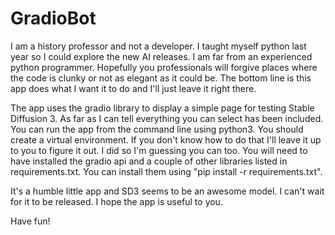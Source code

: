 # GradioBot

I am a history professor and not a developer. I taught myself python last year so I could explore the new AI releases. I am far from an experienced python programmer. Hopefully you professionals will forgive places where the code is clunky or not as elegant as it could be. The bottom line is this app does what I want it to do and I'll just leave it right there.

The app uses the gradio library to display a simple page for testing Stable Diffusion 3. As far as I can tell everything you can select has been included. You can run the app from the command line using python3. You should create a virtual environment. If you don't know how to do that I'll leave it up to you to figure it out. I did so I'm guessing you can too. You will need to have installed the gradio api and a couple of other libraries listed in requirements.txt. You can install them using "pip install -r requirements.txt".

It's a humble little app and SD3 seems to be an awesome model. I can't wait for it to be released. I hope the app is useful to you.

Have fun!
